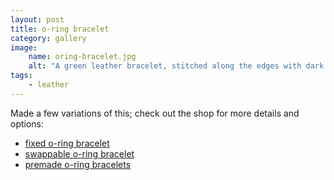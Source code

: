 ```yaml
---
layout: post
title: o-ring bracelet
category: gallery
image: 
    name: oring-bracelet.jpg
    alt: "A green leather bracelet, stitched along the edges with dark blue thread, holds an ouroborous o-ring in place with two black snaps."
tags:
    - leather
---
```


Made a few variations of this; check out the shop for more details and options:

- [fixed o-ring bracelet](https://riverside-refuge.square.site/product/fixed-o-ring-bracelet/108)
- [swappable o-ring bracelet](https://riverside-refuge.square.site/product/swappable-o-ring-bracelet/102)
- [premade o-ring bracelets](https://riverside-refuge.square.site/product/premade-o-ring-bracelets/106)